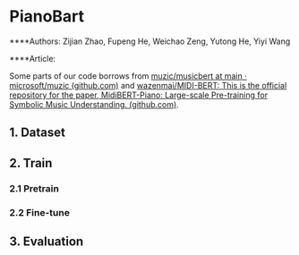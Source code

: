 # PianoBart

****Authors: Zijian Zhao, Fupeng He, Weichao Zeng, Yutong He, Yiyi Wang

****Article:

Some parts of our code borrows from [muzic/musicbert at main · microsoft/muzic (github.com)](https://github.com/microsoft/muzic/tree/main/musicbert) and [wazenmai/MIDI-BERT: This is the official repository for the paper, MidiBERT-Piano: Large-scale Pre-training for Symbolic Music Understanding. (github.com)](https://github.com/wazenmai/MIDI-BERT).



## 1. Dataset



## 2. Train

### 2.1 Pretrain



### 2.2 Fine-tune



## 3. Evaluation

